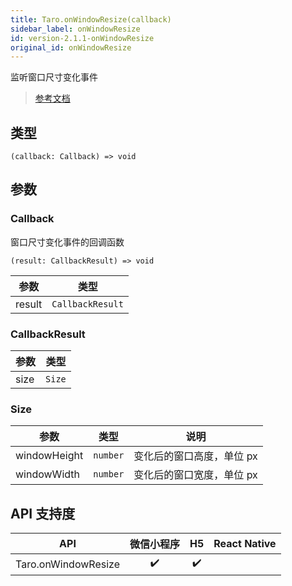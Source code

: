 ```yaml
---
title: Taro.onWindowResize(callback)
sidebar_label: onWindowResize
id: version-2.1.1-onWindowResize
original_id: onWindowResize
---
```


监听窗口尺寸变化事件

> [参考文档](https://developers.weixin.qq.com/miniprogram/dev/api/ui/window/wx.onWindowResize.html)

## 类型

```tsx
(callback: Callback) => void
```

## 参数

### Callback

窗口尺寸变化事件的回调函数

```tsx
(result: CallbackResult) => void
```

<table>
  <thead>
    <tr>
      <th>参数</th>
      <th>类型</th>
    </tr>
  </thead>
  <tbody>
    <tr>
      <td>result</td>
      <td><code>CallbackResult</code></td>
    </tr>
  </tbody>
</table>

### CallbackResult

<table>
  <thead>
    <tr>
      <th>参数</th>
      <th>类型</th>
    </tr>
  </thead>
  <tbody>
    <tr>
      <td>size</td>
      <td><code>Size</code></td>
    </tr>
  </tbody>
</table>

### Size

<table>
  <thead>
    <tr>
      <th>参数</th>
      <th>类型</th>
      <th>说明</th>
    </tr>
  </thead>
  <tbody>
    <tr>
      <td>windowHeight</td>
      <td><code>number</code></td>
      <td>变化后的窗口高度，单位 px</td>
    </tr>
    <tr>
      <td>windowWidth</td>
      <td><code>number</code></td>
      <td>变化后的窗口宽度，单位 px</td>
    </tr>
  </tbody>
</table>

## API 支持度

| API | 微信小程序 | H5 | React Native |
| :---: | :---: | :---: | :---: |
| Taro.onWindowResize | ✔️ | ✔️ |  |
